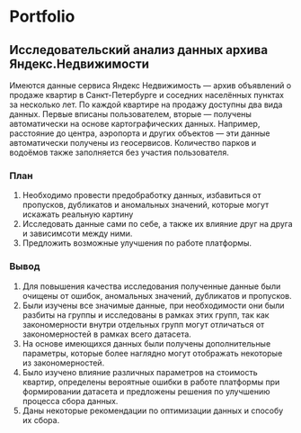 # Portfolio

## Исследовательский анализ данных архива Яндекс.Недвижимости
Имеются данные сервиса Яндекс Недвижимость — архив объявлений о продаже квартир в Санкт-Петербурге и соседних населённых пунктах за несколько лет.
По каждой квартире на продажу доступны два вида данных. Первые вписаны пользователем, вторые — получены автоматически на основе картографических данных. Например, расстояние до центра, аэропорта и других объектов — эти данные автоматически получены из геосервисов. Количество парков и водоёмов также заполняется без участия пользователя.
### План
1. Необходимо провести предобработку данных, избавиться от пропусков, дубликатов и аномальных значений, которые могут искажать реальную картину
2. Исследовать данные сами по себе, а также их влияние друг на друга и зависимсоти между ними.
3. Предложить возможные улучшения по работе платформы.

### Вывод
1. Для повышения качества исследования полученные данные были очищены от ошибок, аномальных значений, дубликатов и пропусков.
2. Были изучены все значимые данные, при необходимости они были разбиты на группы и исследованы в рамках этих групп, так как закономерности внутри отдельных групп могут отличаться от закономерностей в рамках всего датасета.
3. На основе имеющихся данных были получены дополнительные параметры, которые более наглядно могут отображать некоторые из закономерностей.
4. Было изучено влияние различных параметров на стоимость квартир, определены вероятные ошибки в работе платформы при формировании датасета и предложены решения по улучшению процесса сбора данных.
5. Даны некоторые рекомендации по оптимизации данных и способу их сбора.

